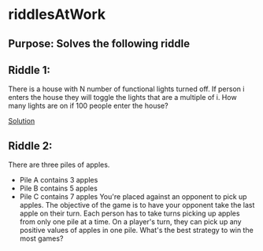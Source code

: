 # riddlesAtWork

## Purpose: Solves the following riddle

## Riddle 1:
There is a house with N number of functional lights turned off.
If person i enters the house they will toggle the lights that are a multiple of i.
How many lights are on if 100 people enter the house?


[Solution](https://github.com/LarryBattleWork/riddlesAtWork/blob/master/solutions/howManyLightsOn.es6.js)

## Riddle 2:
There are three piles of apples.
- Pile A contains 3 apples
- Pile B contains 5 apples
- Pile C contains 7 apples
You're placed against an opponent to pick up apples.
The objective of the game is to have your opponent take the last apple on their turn.
Each person has to take turns picking up apples from only one pile at a time.
On a player's turn, they can pick up any positive values of apples in one pile.
What's the best strategy to win the most games?
